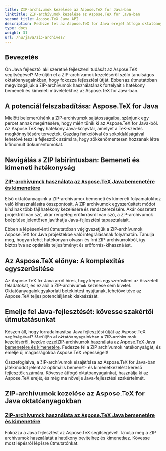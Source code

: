```yaml
---
title: ZIP-archívumok kezelése az Aspose.TeX for Java-ban
linktitle: ZIP-archívumok kezelése az Aspose.TeX for Java-ban
second_title: Aspose.TeX Java API
description: Fedezze fel az Aspose.TeX for Java erejét átfogó oktatóanyagainkkal a ZIP-archívumok kezeléséről. A bemeneti és kimeneti folyamatok zökkenőmentes optimalizálása útmutatásokkal.
type: docs
weight: 31
url: /hu/java/zip-archives/
---
```

## Bevezetés

Ön Java fejlesztő, aki szeretné fejleszteni tudását az Aspose.TeX segítségével? Merüljön el a ZIP-archívumok kezeléséről szóló tanulságos oktatóanyagainkban, hogy fokozza fejlesztési útját. Ebben az útmutatóban megvizsgáljuk a ZIP-archívumok használatának fortélyait a hatékony bemeneti és kimeneti műveletekhez az Aspose.TeX for Java-ban.

## A potenciál felszabadítása: Aspose.TeX for Java

Mielőtt belemerülnénk a ZIP-archívumok sajátosságaiba, szánjunk egy percet annak megértésére, hogy miért tűnik ki az Aspose.TeX for Java-ból. Az Aspose.TeX egy hatékony Java-könyvtár, amelyet a TeX-szedés megkönnyítésére terveztek. Gazdag funkcióival és sokoldalúságával lehetővé teszi a fejlesztők számára, hogy zökkenőmentesen hozzanak létre kifinomult dokumentumokat.

## Navigálás a ZIP labirintusban: Bemeneti és kimeneti hatékonyság

### [ZIP-archívumok használata az Aspose.TeX Java bemenetére és kimenetére](./zip-archives-input-output/)

Első oktatóanyagunk a ZIP-archívumok bemeneti és kimeneti folyamatokhoz való kihasználására összpontosít. A ZIP archívumok egyszerűsített módot kínálnak több fájl hatékony kezelésére és rendszerezésére. Akár összetett projektről van szó, akár rengeteg erőforrásról van szó, a ZIP-archívumok beépítése jelentősen javíthatja Java-fejlesztési tapasztalatait.

Ebben a lépésenkénti útmutatóban végigvezetjük a ZIP-archívumok Aspose.TeX for Java projektekbe való integrálásának folyamatán. Tanulja meg, hogyan lehet hatékonyan olvasni és írni ZIP-archívumokból, így biztosítva az optimális teljesítményt és erőforrás-kihasználást.

## Az Aspose.TeX előnye: A komplexitás egyszerűsítése

Az Aspose.TeX for Java arról híres, hogy képes egyszerűsíteni az összetett feladatokat, és ez alól a ZIP-archívumok kezelése sem kivétel. Oktatóanyagaink gyakorlati betekintést nyújtanak, lehetővé téve az Aspose.TeX teljes potenciáljának kiaknázását.

## Emelje fel Java-fejlesztését: kövesse szakértői útmutatásunkat

Készen áll, hogy forradalmasítsa Java fejlesztési útját az Aspose.TeX segítségével? Merüljön el oktatóanyagainkban a ZIP-archívumok kezeléséről, kezdve ezzel[ZIP-archívumok használata az Aspose.TeX Java bemenetére és kimenetére](./zip-archives-input-output/). Fedezze fel a ZIP archívumok hatékonyságát, és emelje új magasságokba Aspose.TeX képességeit!

Összefoglalva, a ZIP-archívumok elsajátítása az Aspose.TeX for Java-ban játékmódot jelent az optimális bemenet- és kimenetkezelést kereső fejlesztők számára. Kövesse átfogó oktatóanyagainkat, használja ki az Aspose.TeX erejét, és még ma növelje Java-fejlesztési szakértelmét.
## ZIP-archívumok kezelése az Aspose.TeX for Java oktatóanyagokban
### [ZIP-archívumok használata az Aspose.TeX Java bemenetére és kimenetére](./zip-archives-input-output/)
Fokozza a Java fejlesztést az Aspose.TeX segítségével! Tanulja meg a ZIP archívumok használatát a hatékony bevitelhez és kimenethez. Kövesse most lépésről lépésre útmutatónkat.
